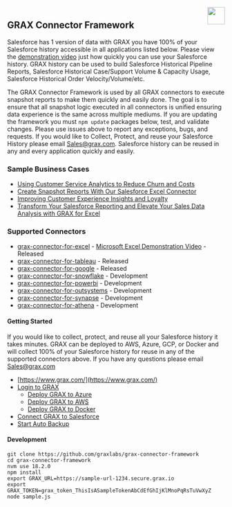 <img src="https://www.grax.com/wp-content/uploads/2023/03/Profile-Yt-256x256.png" align="right" height="40" width="40" >

## GRAX Connector Framework
Salesforce has 1 version of data with GRAX you have 100% of your Salesforce history accessible in all applications listed below. Please view the [demonstration video](https://www.grax.com/blog/create-snapshot-reports-with-our-salesforce-excel-connector/) just how quickly you can use your Salesforce history. GRAX history can be used to build Salesforce Historical Pipeline Reports, Salesforce Historical Case/Support Volume & Capacity Usage, Salesforce Historical Order Velocity/Volume/etc.

The GRAX Connector Framework is used by all GRAX connectors to execute snapshot reports to make them quickly and easily done. The goal is to ensure that all snapshot logic executed in all connectors is unified ensuring data experience is the same across multiple mediums. If you are updating the framework you must ```npm update``` packages below, test, and validate changes. Please use issues above to report any exceptions, bugs, and requests. If you would like to Collect, Protect, and reuse your Salesforce History please email [Sales@grax.com](mailto:sales@grax.com?subject=GRAX%20Connector%20Framework%20Request). Salesforce history can be reused in any and every application quickly and easily.

### Sample Business Cases
* [Using Customer Service Analytics to Reduce Churn and Costs](https://www.grax.com/blog/using-customer-service-analytics-to-reduce-churn-and-costs/)
* [Create Snapshot Reports With Our Salesforce Excel Connector](https://www.grax.com/blog/create-snapshot-reports-with-our-salesforce-excel-connector/)
* [Improving Customer Experience Insights and Loyalty](https://www.grax.com/blog/improving-customer-experience-insights-and-loyalty/)
* [Transform Your Salesforce Reporting and Elevate Your Sales Data Analysis with GRAX for Excel](https://www.grax.com/blog/create-snapshot-reports-with-our-salesforce-excel-connector/)


### Supported Connectors
* [grax-connector-for-excel](https://github.com/graxlabs/grax-connector-for-excel/) - [Microsoft Excel Demonstration Video](https://www.grax.com/blog/create-snapshot-reports-with-our-salesforce-excel-connector/) - Released
* [grax-connector-for-tableau](https://github.com/graxlabs/grax-connector-for-tableau) - Released 
* [grax-connector-for-google](https://www.grax.com/blog/how-to-pull-data-from-salesforce-to-google-sheets/) - Released
* [grax-connector-for-snowflake](https://github.com/graxlabs/grax-connector-framework) - Development
* [grax-connector-for-powerbi](https://github.com/graxlabs/grax-connector-framework) - Development
* [grax-connector-for-outsystems](https://github.com/graxlabs/grax-connector-framework) - Development
* [grax-connector-for-synapse](https://github.com/graxlabs/grax-connector-framework) - Development
* [grax-connector-for-athena](https://github.com/graxlabs/grax-connector-framework) - Development

#### Getting Started
If you would like to collect, protect, and reuse all your Salesforce history it takes minutes. GRAX can be deployed to AWS, Azure, GCP, or Docker and will collect 100% of your Salesforce history for reuse in any of the supported connectors above. If you have any questions please email [Sales@grax.com](mailto:sales@grax.com?subject=GRAX%20Connector%20Framework%20Request)

* [https://www.grax.com/](https://www.grax.com/)
* [Login to GRAX](https://platform.grax.com/)
    * [Deploy GRAX to Azure](https://documentation.grax.com/docs/azure-connection)
    * [Deploy GRAX to AWS](https://documentation.grax.com/docs/platform-basics#deploying-a-grax-application)
    * [Deploy GRAX to Docker](https://documentation.grax.com/docs/docker-desktop-install)
* [Connect GRAX to Salesforce](https://documentation.grax.com/docs/connecting-salesforce)
* [Start Auto Backup](https://documentation.grax.com/docs/auto-backup) 

#### Development 
```
git clone https://github.com/graxlabs/grax-connector-framework
cd grax-connector-framework
nvm use 18.2.0
npm install
export GRAX_URL=https://sample-url-1234.secure.grax.io
export GRAX_TOKEN=grax_token_ThisIsASampleTokenAbCdEfGhIjKlMnoPqRsTuVwXyZ
node sample.js
```





